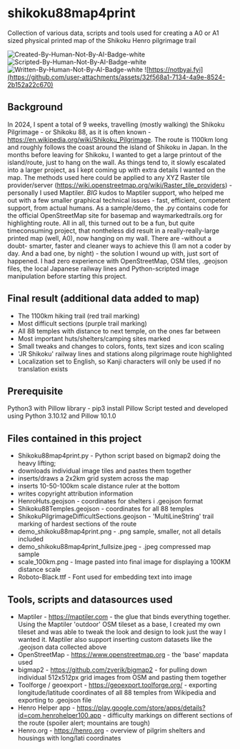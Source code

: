 # shikoku88map4print
Collection of various data, scripts and tools used for creating a A0 or A1 sized physical printed map of the Shikoku Henro pilgrimage trail

![Created-By-Human-Not-By-AI-Badge-white](https://github.com/user-attachments/assets/8ea3e542-b183-4c89-a81d-c1b18865a4071)
![Scripted-By-Human-Not-By-AI-Badge-white](https://github.com/user-attachments/assets/c211e872-21da-45ae-9c82-d0a44d3de897)
![Written-By-Human-Not-By-AI-Badge-white](https://github.com/user-attachments/assets/32f568a1-7134-4a9e-8524-2b152a22c670)
![https://notbyai.fyi](https://github.com/user-attachments/assets/32f568a1-7134-4a9e-8524-2b152a22c670)

## Background
In 2024, I spent a total of 9 weeks, travelling (mostly walking) the Shikoku Pilgrimage - or Shikoku 88, as it is often known - https://en.wikipedia.org/wiki/Shikoku_Pilgrimage. The route is 1100km long and roughly follows the coast around the island of Shikoku in Japan.
In the months before leaving for Shikoku, I wanted to get a large printout of the island/route, just to hang on the wall. As things tend to, it slowly escalated into a larger project, as I kept coming up with extra details I wanted on the map. 
The methods used here could be applied to any XYZ Raster tile provider/server (https://wiki.openstreetmap.org/wiki/Raster_tile_providers) - personally I used Maptiler. *BIG* kudos to Maptiler support, who helped me out with a few smaller graphical technical issues - fast, efficient, competent support, from actual humans.
As a sample/demo, the .py contains code for the official OpenStreetMap site for basemap and waymarkedtrails.org for highlighting route.
All in all, this turned out to be a fun, but quite timeconsuming project, that nontheless did result in a really-really-large printed map (well, A0), now hanging on my wall. There are -without a doubt- smarter, faster and cleaner ways to achieve this (I am not a coder by day. And a bad one, by night) - the solution I wound up with, just sort of happened. I had zero experience with OpenStreetMap, OSM tiles, .geojson files, the local Japanese railway lines and Python-scripted image manipulation before starting this project.

## Final result (additional data added to map)
- The 1100km hiking trail (red trail marking)
- Most difficult sections (purple trail marking)
- All 88 temples with distance to next temple, on the ones far between
- Most important huts/shelters/camping sites marked
- Small tweaks and changes to colors, fonts, text sizes and icon scaling
- 'JR Shikoku' railway lines and stations along pilgrimage route highlighted
- Localization set to English, so Kanji characters will only be used if no translation exists

## Prerequisite
Python3 with Pillow library - pip3 install Pillow
Script tested and developed using Python 3.10.12 and Pillow 10.1.0

## Files contained in this project
- Shikoku88map4print.py - Python script based on bigmap2 doing the heavy lifting;
 - downloads individual image tiles and pastes them together
 - inserts/draws a 2x2km grid system across the map
 - inserts 10-50-100km scale distance ruler at the bottom
 - writes copyright attribution information
- HenroHuts.geojson - coordinates for shelters i .geojson format
- Shikoku88Temples.geojson - coordinates for all 88 temples
- ShikokuPilgrimageDifficultSections.geojson - 'MultiLineString' trail marking of hardest sections of the route
- demo_shikoku88map4print.png - .png sample, smaller, not all details included
- demo_shikoku88map4print_fullsize.jpeg - .jpeg compressed map sample
- scale_100km.png - Image pasted into final image for displaying a 100KM distance scale
- Roboto-Black.ttf - Font used for embedding text into image

## Tools, scripts and datasources used
- Maptiler - https://maptiler.com - the glue that binds everything together. Using the Maptiler 'outdoor' OSM tileset as a base, I created my own tileset and was able to tweak the look and design to look just the way I wanted it. Maptiler also support inserting custom datasets like the .geojson data collected above
- OpenStreetMap - https://www.openstreetmap.org - the 'base' mapdata used
- bigmap2 - https://github.com/zverik/bigmap2 - for pulling down individual 512x512px grid images from OSM and pasting them together
- Toolforge / geoexport - https://geoexport.toolforge.org/ - exporting longitude/latitude coordinates of all 88 temples from Wikipedia and exporting to .geojson file
- Henro Helper app - https://play.google.com/store/apps/details?id=com.henrohelper100.app - difficulty markings on different sections of the route (spoiler alert; mountains are tough)
- Henro.org - https://henro.org - overview of pilgrim shelters and housings with long/lati coordinates
